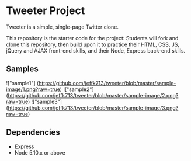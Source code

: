 # Tweeter Project

Tweeter is a simple, single-page Twitter clone.

This repository is the starter code for the project: Students will fork and clone this repository, then build upon it to practice their HTML, CSS, JS, jQuery and AJAX front-end skills, and their Node, Express back-end skills.

## Samples

!["sample1"] (https://github.com/jeffk713/tweeter/blob/master/sample-image/1.png?raw=true)
!["sample2"] (https://github.com/jeffk713/tweeter/blob/master/sample-image/2.png?raw=true)
!["sample3"] (https://github.com/jeffk713/tweeter/blob/master/sample-image/3.png?raw=true)

## Dependencies

- Express
- Node 5.10.x or above
